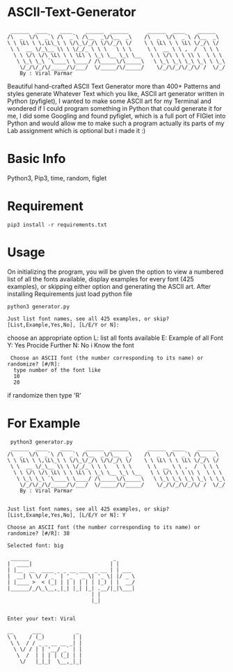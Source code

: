 # ASCII-Text-Generator

     ______  ____    ____    ______  ______      ______  ____    ______
    /\  _  \/\  _`\ /\  _`\ /\__  _\/\__  _\    /\  _  \/\  _`\ /\__  _\
    \ \ \L\ \ \,\L\_\ \ \/\_\/_/\ \/\/_/\ \/    \ \ \L\ \ \ \L\ \/_/\ \/
     \ \  __ \/_\__ \\ \ \/_/_ \ \ \   \ \ \     \ \  __ \ \ ,  /  \ \ \
      \ \ \/\ \/\ \L\ \ \ \L\ \ \_\ \__ \_\ \__   \ \ \/\ \ \ \\ \  \ \ \
       \ \_\ \_\ `\____\ \____/ /\_____\/\_____\   \ \_\ \_\ \_\ \_\ \ \_\
        \/_/\/_/\/_____/\/___/  \/_____/\/_____/    \/_/\/_/\/_/\/ /  \/_/
        By : Viral Parmar

  Beautiful hand-crafted ASCII Text Generator more than 400+ Patterns and styles generate Whatever Text which you like, ASCII art generator written in Python (pyfiglet), I wanted to make some ASCII art for my Terminal and wondered if I could program something in Python that could generate it for me, I did some Googling and found pyfiglet, which is a full port of FIGlet into Python and would allow me to make such a program actually its parts of my Lab assignment which is optional but i made it :)

# Basic Info
  Python3, Pip3, time, random, figlet
  
# Requirement 
    pip3 install -r requirements.txt 

# Usage
  On initializing the program, you will be given the option to view a numbered list of all the fonts available, display examples for every font (425              examples), or skipping either option and generating the ASCII art.
  After installing Requirements just load python file
  
    python3 generator.py
  
    Just list font names, see all 425 examples, or skip? [List,Example,Yes,No], [L/E/Y or N]:
  
  choose an appropriate option
    L: list all fonts available
    E: Example of all Font 
    Y: Yes Procide Further
    N: No i Know the font

     Choose an ASCII font (the number corresponding to its name) or randomize? [#/R]:
      type number of the font like
      10
      20

  if randomize then type 'R'
  
   # For Example

     python3 generator.py
     ______  ____    ____    ______  ______      ______  ____    ______
    /\  _  \/\  _`\ /\  _`\ /\__  _\/\__  _\    /\  _  \/\  _`\ /\__  _\
    \ \ \L\ \ \,\L\_\ \ \/\_\/_/\ \/\/_/\ \/    \ \ \L\ \ \ \L\ \/_/\ \/
     \ \  __ \/_\__ \\ \ \/_/_ \ \ \   \ \ \     \ \  __ \ \ ,  /  \ \ \
      \ \ \/\ \/\ \L\ \ \ \L\ \ \_\ \__ \_\ \__   \ \ \/\ \ \ \\ \  \ \ \
       \ \_\ \_\ `\____\ \____/ /\_____\/\_____\   \ \_\ \_\ \_\ \_\ \ \_\
        \/_/\/_/\/_____/\/___/  \/_____/\/_____/    \/_/\/_/\/_/\/ /  \/_/
        By : Viral Parmar


    Just list font names, see all 425 examples, or skip? [List,Example,Yes,No], [L/E/Y or N]: Y

    Choose an ASCII font (the number corresponding to its name) or randomize? [#/R]: 38

    Selected font: big

     ______                           _      
    |  ____|                         | |     
    | |__  __  ____ _ _ __ ___  _ __ | | ___ 
    |  __| \ \/ / _` | '_ ` _ \| '_ \| |/ _ \
    | |____ >  < (_| | | | | | | |_) | |  __/
    |______/_/\_\__,_|_| |_| |_| .__/|_|\___|
                               | |           
                               |_|           


    Enter your text: Viral

    __      ___           _ 
    \ \    / (_)         | |
     \ \  / / _ _ __ __ _| |
      \ \/ / | | '__/ _` | |
       \  /  | | | | (_| | |
        \/   |_|_|  \__,_|_|


